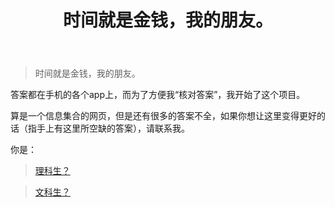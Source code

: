 ﻿---
title: 时间就是金钱，我的朋友。
time: 2020-10-1 19:59:59
tags: hide
cover: https://thirty-1302773433.cos.ap-nanjing.myqcloud.com/postcover/nguyen-dang-hoang-nhu-qDgTQOYk6B8-unsplash.jpg
---
> 时间就是金钱，我的朋友。

答案都在手机的各个app上，而为了方便我“核对答案”，我开始了这个项目。

算是一个信息集合的网页，但是还有很多的答案不全，如果你想让这里变得更好的话（指手上有这里所空缺的答案），请联系我。

你是：

> [理科生？](/something-secret/answer/subject-for-010101)

> [文科生？](/something-secret/answer/subject-for-blabla)

